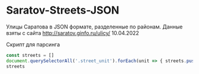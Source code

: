 # Saratov-Streets-JSON
Улицы Саратова в JSON формате, разделенные по районам.
Данные взяты с сайта http://saratov.ginfo.ru/ulicy/ 10.04.2022

Скрипт для парсинга
```javascript
const streets = [] 
document.querySelectorAll('.street_unit').forEach(unit => { streets.push(unit.querySelector('a').innerHTML) })
streets
```
